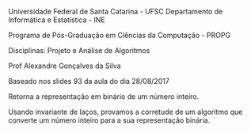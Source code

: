 Universidade Federal de Santa Catarina - UFSC
Departamento de Informática e Estatística - INE

Programa de Pós-Graduação em Ciências da Computação - PROPG

Disciplinas: Projeto e Análise de Algoritmos

Prof Alexandre Gonçalves da Silva 

Baseado nos slides 93 da aula do dia 28/08/2017 

Retorna a representação em binário de um número inteiro.

Usando invariante de laços, provamos a corretude de um algoritmo que converte um número inteiro para a sua representação binária.

